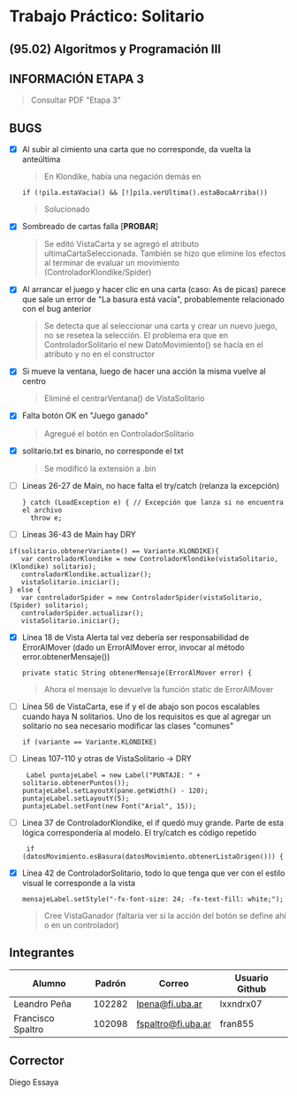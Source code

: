 # Trabajo Práctico: Solitario
## (95.02) Algoritmos y Programación III

## INFORMACIÓN ETAPA 3
> Consultar PDF "Etapa 3"

## BUGS
- [x] Al subir al cimiento una carta que no corresponde, da vuelta la anteúltima
    >En Klondike, había una negación demás en 

    ```if (!pila.estaVacia() && [!]pila.verUltima().estaBocaArriba())```
    >Solucionado
- [x] Sombreado de cartas falla [**PROBAR**]
    > Se editó VistaCarta y se agregó el atributo ultimaCartaSeleccionada. También se hizo que elimine los efectos al terminar de evaluar un movimiento (ControladorKlondike/Spider)
- [x] Al arrancar el juego y hacer clic en una carta (caso: As de picas) parece que sale un error de "La basura está vacía", probablemente relacionado con el bug anterior
    > Se detecta que al seleccionar una carta y crear un nuevo juego, no se resetea la selección. El problema era que en ControladorSolitario el new DatoMovimiento() se hacía en el atributo y no en el constructor
- [x] Si mueve la ventana, luego de hacer una acción la misma vuelve al centro
  > Eliminé el centrarVentana() de VistaSolitario
- [x] Falta botón OK en "Juego ganado"
  > Agregué el botón en ControladorSolitario
- [x] solitario.txt es binario, no corresponde el txt
  > Se modificó la extensión a .bin
- [ ] Lineas 26-27 de Main, no hace falta el try/catch (relanza la excepción)
   ``` 
  } catch (LoadException e) { // Excepción que lanza si no encuentra el archivo 
     throw e; 
  ```
- [ ]  Líneas 36-43 de Main hay DRY
  ``` 
  if(solitario.obtenerVariante() == Variante.KLONDIKE){ 
     var controladorKlondike = new ControladorKlondike(vistaSolitario, (Klondike) solitario); 
     controladorKlondike.actualizar(); 
     vistaSolitario.iniciar(); 
  } else { 
     var controladorSpider = new ControladorSpider(vistaSolitario, (Spider) solitario); 
     controladorSpider.actualizar(); 
     vistaSolitario.iniciar(); 
  ```
- [x] Línea 18 de Vista Alerta tal vez debería ser responsabilidad de ErrorAlMover (dado un ErrorAlMover error, invocar al método error.obtenerMensaje())
    ```
    private static String obtenerMensaje(ErrorAlMover error) { 
    ```
  > Ahora el mensaje lo devuelve la función static de ErrorAlMover
- [ ] Línea 56 de VistaCarta, ese if y el de abajo son pocos escalables cuando haya N solitarios. Uno de los requisitos es que al agregar un solitario no sea necesario modificar las clases "comunes"
    ```
    if (variante == Variante.KLONDIKE)
    ```
- [ ] Lineas 107-110 y otras de VistaSolitario -> DRY
    ```
     Label puntajeLabel = new Label("PUNTAJE: " + solitario.obtenerPuntos()); 
    puntajeLabel.setLayoutX(pane.getWidth() - 120);
    puntajeLabel.setLayoutY(5);
    puntajeLabel.setFont(new Font("Arial", 15));
    ```
- [ ] Linea 37 de ControladorKlondike, el if quedó muy grande. Parte de esta lógica correspondería al modelo. El try/catch es código repetido
    ```
     if (datosMovimiento.esBasura(datosMovimiento.obtenerListaOrigen())) {
  ```
- [x] Línea 42 de ControladorSolitario, todo lo que tenga que ver con el estilo visual le corresponde a la vista
    ```
   mensajeLabel.setStyle("-fx-font-size: 24; -fx-text-fill: white;");
  ```
  > Cree VistaGanador (faltaría ver si la acción del botón se define ahí o en un controlador)

## Integrantes
| Alumno | Padrón | Correo | Usuario Github |
| ----------- | ----------- | ----------- | ----------- |
| Leandro Peña | 102282 | lpena@fi.uba.ar | lxxndrx07 |
| Francisco Spaltro | 102098 | fspaltro@fi.uba.ar | fran855 |

## Corrector
Diego Essaya